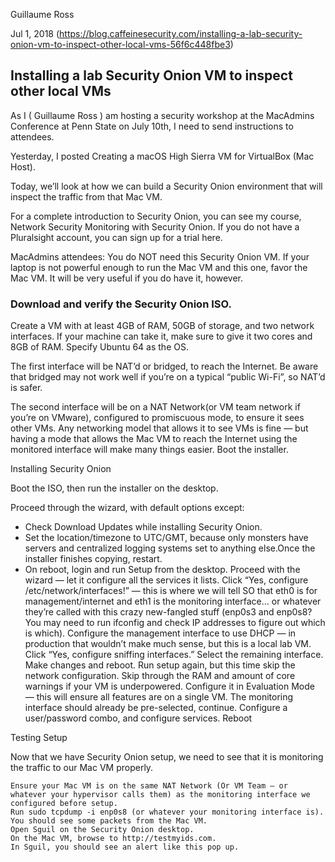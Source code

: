 Guillaume Ross

Jul 1, 2018
(https://blog.caffeinesecurity.com/installing-a-lab-security-onion-vm-to-inspect-other-local-vms-56f6c448fbe3)

## Installing a lab Security Onion VM to inspect other local VMs

As I (
Guillaume Ross
) am hosting a security workshop at the MacAdmins Conference at Penn State on July 10th, I need to send instructions to attendees.

Yesterday, I posted Creating a macOS High Sierra VM for VirtualBox (Mac Host).

Today, we’ll look at how we can build a Security Onion environment that will inspect the traffic from that Mac VM.

For a complete introduction to Security Onion, you can see my course, Network Security Monitoring with Security Onion. If you do not have a Pluralsight account, you can sign up for a trial here.

MacAdmins attendees: You do NOT need this Security Onion VM. If your laptop is not powerful enough to run the Mac VM and this one, favor the Mac VM. It will be very useful if you do have it, however.

### Download and verify the Security Onion ISO.
Create a VM with at least 4GB of RAM, 50GB of storage, and two network interfaces. If your machine can take it, make sure to give it two cores and 8GB of RAM. Specify Ubuntu 64 as the OS.

The first interface will be NAT’d or bridged, to reach the Internet. Be aware that bridged may not work well if you’re on a typical “public Wi-Fi”, so NAT’d is safer.

The second interface will be on a NAT Network(or VM team network if you’re on VMware), configured to promiscuous mode, to ensure it sees other VMs. Any networking model that allows it to see VMs is fine — but having a mode that allows the Mac VM to reach the Internet using the monitored interface will make many things easier.
Boot the installer.


Installing Security Onion

Boot the ISO, then run the installer on the desktop.

Proceed through the wizard, with default options except:

*  Check Download Updates while installing Security Onion.
*  Set the location/timezone to UTC/GMT, because only monsters have servers and centralized logging systems set to anything else.Once the installer finishes copying, restart.
*  On reboot, login and run Setup from the desktop.
    Proceed with the wizard — let it configure all the services it lists.
    Click “Yes, configure /etc/network/interfaces!” — this is where we will tell SO that eth0 is for management/internet and eth1 is the monitoring interface… or whatever they’re called with this crazy new-fangled stuff (enp0s3 and enp0s8? You may need to run ifconfig and check IP addresses to figure out which is which).
    Configure the management interface to use DHCP — in production that wouldn’t make much sense, but this is a local lab VM.
    Click “Yes, configure sniffing interfaces.”
    Select the remaining interface.
    Make changes and reboot.
    Run setup again, but this time skip the network configuration.
    Skip through the RAM and amount of core warnings if your VM is underpowered.
    Configure it in Evaluation Mode — this will ensure all features are on a single VM.
    The monitoring interface should already be pre-selected, continue.
    Configure a user/password combo, and configure services.
    Reboot

Testing Setup

Now that we have Security Onion setup, we need to see that it is monitoring the traffic to our Mac VM properly.

    Ensure your Mac VM is on the same NAT Network (Or VM Team — or whatever your hypervisor calls them) as the monitoring interface we configured before setup.
    Run sudo tcpdump -i enp0s8 (or whatever your monitoring interface is). You should see some packets from the Mac VM.
    Open Sguil on the Security Onion desktop.
    On the Mac VM, browse to http://testmyids.com.
    In Sguil, you should see an alert like this pop up.
